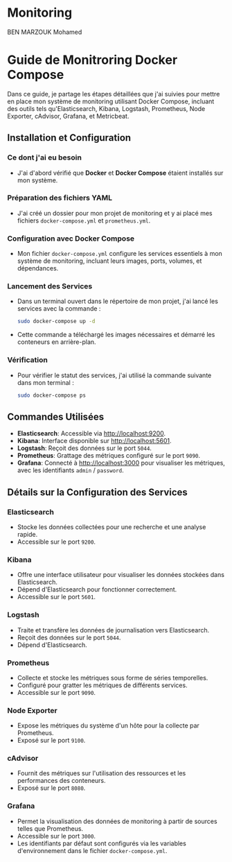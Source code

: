 # Monitoring
BEN MARZOUK Mohamed


# Guide de Monitroring Docker Compose

Dans ce guide, je partage les étapes détaillées que j'ai suivies pour mettre en place mon système de monitoring utilisant Docker Compose, incluant des outils tels qu'Elasticsearch, Kibana, Logstash, Prometheus, Node Exporter, cAdvisor, Grafana, et Metricbeat.

## Installation et Configuration

### Ce dont j'ai eu besoin

- J'ai d'abord vérifié que **Docker** et **Docker Compose** étaient installés sur mon système.

### Préparation des fichiers YAML

- J'ai créé un dossier pour mon projet de monitoring et y ai placé mes fichiers `docker-compose.yml` et `prometheus.yml`.

### Configuration avec Docker Compose

- Mon fichier `docker-compose.yml` configure les services essentiels à mon système de monitoring, incluant leurs images, ports, volumes, et dépendances.

### Lancement des Services

- Dans un terminal ouvert dans le répertoire de mon projet, j'ai lancé les services avec la commande :
  ```bash
  sudo docker-compose up -d
  ```
- Cette commande a téléchargé les images nécessaires et démarré les conteneurs en arrière-plan.

### Vérification

- Pour vérifier le statut des services, j'ai utilisé la commande suivante dans mon terminal :
  ```bash
  sudo docker-compose ps
  ```

## Commandes Utilisées

- **Elasticsearch**: Accessible via [http://localhost:9200](http://localhost:9200).
- **Kibana**: Interface disponible sur [http://localhost:5601](http://localhost:5601).
- **Logstash**: Reçoit des données sur le port `5044`.
- **Prometheus**: Grattage des métriques configuré sur le port `9090`.
- **Grafana**: Connecté à [http://localhost:3000](http://localhost:3000) pour visualiser les métriques, avec les identifiants `admin` / `password`.

## Détails sur la Configuration des Services

### Elasticsearch

- Stocke les données collectées pour une recherche et une analyse rapide.
- Accessible sur le port `9200`.

### Kibana

- Offre une interface utilisateur pour visualiser les données stockées dans Elasticsearch.
- Dépend d'Elasticsearch pour fonctionner correctement.
- Accessible sur le port `5601`.

### Logstash

- Traite et transfère les données de journalisation vers Elasticsearch.
- Reçoit des données sur le port `5044`.
- Dépend d'Elasticsearch.

### Prometheus

- Collecte et stocke les métriques sous forme de séries temporelles.
- Configuré pour gratter les métriques de différents services.
- Accessible sur le port `9090`.

### Node Exporter

- Expose les métriques du système d'un hôte pour la collecte par Prometheus.
- Exposé sur le port `9100`.

### cAdvisor

- Fournit des métriques sur l'utilisation des ressources et les performances des conteneurs.
- Exposé sur le port `8080`.

### Grafana

- Permet la visualisation des données de monitoring à partir de sources telles que Prometheus.
- Accessible sur le port `3000`.
- Les identifiants par défaut sont configurés via les variables d'environnement dans le fichier `docker-compose.yml`.
